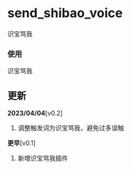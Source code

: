 <!--
 * @Author: MobiusT
 * @Date: 2023-04-04 16:04:30
 * @LastEditors: MobiusT
 * @LastEditTime: 2023-04-04 16:14:19
-->
# send_shibao_voice

识宝骂我

### 使用

识宝骂我

## 更新

**2023/04/04**[v0.2]

1. 调整触发词为识宝骂我，避免过多误触

**更早**[v0.1]

1. 新增识宝骂我插件


